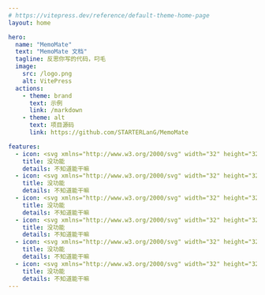 ```yaml
---
# https://vitepress.dev/reference/default-theme-home-page
layout: home

hero:
  name: "MemoMate"
  text: "MemoMate 文档"
  tagline: 反思你写的代码，叼毛
  image:
    src: /logo.png
    alt: VitePress
  actions:
    - theme: brand
      text: 示例
      link: /markdown
    - theme: alt
      text: 项目源码
      link: https://github.com/STARTERLanG/MemoMate

features:
  - icon: <svg xmlns="http://www.w3.org/2000/svg" width="32" height="32" viewBox="0 0 24 24"><path fill="currentColor" d="M11 18h2v-2h-2v2zm1-16C6.48 2 2 6.48 2 12s4.48 10 10 10s10-4.48 10-10S17.52 2 12 2zm0 18c-4.41 0-8-3.59-8-8s3.59-8 8-8s8 3.59 8 8s-3.59 8-8 8zm0-14c-2.21 0-4 1.79-4 4h2c0-1.1.9-2 2-2s2 .9 2 2c0 2-3 1.75-3 5h2c0-2.25 3-2.5 3-5c0-2.21-1.79-4-4-4z"/></svg>
    title: 没功能
    details: 不知道能干嘛
  - icon: <svg xmlns="http://www.w3.org/2000/svg" width="32" height="32" viewBox="0 0 24 24"><path fill="currentColor" d="M11 18h2v-2h-2v2zm1-16C6.48 2 2 6.48 2 12s4.48 10 10 10s10-4.48 10-10S17.52 2 12 2zm0 18c-4.41 0-8-3.59-8-8s3.59-8 8-8s8 3.59 8 8s-3.59 8-8 8zm0-14c-2.21 0-4 1.79-4 4h2c0-1.1.9-2 2-2s2 .9 2 2c0 2-3 1.75-3 5h2c0-2.25 3-2.5 3-5c0-2.21-1.79-4-4-4z"/></svg>
    title: 没功能
    details: 不知道能干嘛
  - icon: <svg xmlns="http://www.w3.org/2000/svg" width="32" height="32" viewBox="0 0 24 24"><path fill="currentColor" d="M11 18h2v-2h-2v2zm1-16C6.48 2 2 6.48 2 12s4.48 10 10 10s10-4.48 10-10S17.52 2 12 2zm0 18c-4.41 0-8-3.59-8-8s3.59-8 8-8s8 3.59 8 8s-3.59 8-8 8zm0-14c-2.21 0-4 1.79-4 4h2c0-1.1.9-2 2-2s2 .9 2 2c0 2-3 1.75-3 5h2c0-2.25 3-2.5 3-5c0-2.21-1.79-4-4-4z"/></svg>
    title: 没功能
    details: 不知道能干嘛
  - icon: <svg xmlns="http://www.w3.org/2000/svg" width="32" height="32" viewBox="0 0 24 24"><path fill="currentColor" d="M11 18h2v-2h-2v2zm1-16C6.48 2 2 6.48 2 12s4.48 10 10 10s10-4.48 10-10S17.52 2 12 2zm0 18c-4.41 0-8-3.59-8-8s3.59-8 8-8s8 3.59 8 8s-3.59 8-8 8zm0-14c-2.21 0-4 1.79-4 4h2c0-1.1.9-2 2-2s2 .9 2 2c0 2-3 1.75-3 5h2c0-2.25 3-2.5 3-5c0-2.21-1.79-4-4-4z"/></svg>
    title: 没功能
    details: 不知道能干嘛
  - icon: <svg xmlns="http://www.w3.org/2000/svg" width="32" height="32" viewBox="0 0 24 24"><path fill="currentColor" d="M11 18h2v-2h-2v2zm1-16C6.48 2 2 6.48 2 12s4.48 10 10 10s10-4.48 10-10S17.52 2 12 2zm0 18c-4.41 0-8-3.59-8-8s3.59-8 8-8s8 3.59 8 8s-3.59 8-8 8zm0-14c-2.21 0-4 1.79-4 4h2c0-1.1.9-2 2-2s2 .9 2 2c0 2-3 1.75-3 5h2c0-2.25 3-2.5 3-5c0-2.21-1.79-4-4-4z"/></svg>
    title: 没功能
    details: 不知道能干嘛
  - icon: <svg xmlns="http://www.w3.org/2000/svg" width="32" height="32" viewBox="0 0 24 24"><path fill="currentColor" d="M11 18h2v-2h-2v2zm1-16C6.48 2 2 6.48 2 12s4.48 10 10 10s10-4.48 10-10S17.52 2 12 2zm0 18c-4.41 0-8-3.59-8-8s3.59-8 8-8s8 3.59 8 8s-3.59 8-8 8zm0-14c-2.21 0-4 1.79-4 4h2c0-1.1.9-2 2-2s2 .9 2 2c0 2-3 1.75-3 5h2c0-2.25 3-2.5 3-5c0-2.21-1.79-4-4-4z"/></svg>
    title: 没功能
    details: 不知道能干嘛
---
```


<HomeUnderline />